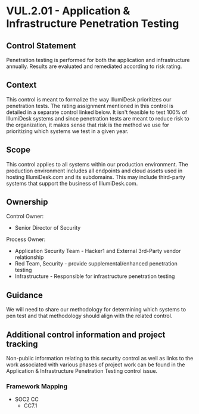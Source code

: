 # VUL.2.01 - Application & Infrastructure Penetration Testing

## Control Statement

Penetration testing is performed for both the application and infrastructure annually. Results are evaluated and remediated according to risk rating.

## Context

This control is meant to formalize the way IllumiDesk prioritizes our penetration tests. The rating assignment mentioned in this control is detailed in a separate control linked below. It isn't feasible to test 100% of IllumiDesk systems and since penetration tests are meant to reduce risk to the organization, it makes sense that risk is the method we use for prioritizing which systems we test in a given year.

## Scope

This control applies to all systems within our production environment. The production environment includes all endpoints and cloud assets used in hosting IllumiDesk.com and its subdomains. This may include third-party systems that support the business of IllumiDesk.com.

## Ownership

Control Owner:

* Senior Director of Security

Process Owner:

* Application Security Team - Hacker1 and External 3rd-Party vendor relationship
* Red Team, Security - provide supplemental/enhanced penetration testing
* Infrastructure - Responsible for infrastructure penetration testing

## Guidance

We will need to share our methodology for determining which systems to pen test and that methodology should align with the related control.

## Additional control information and project tracking

Non-public information relating to this security control as well as links to the work associated with various phases of project work can be found in the Application & Infrastructure Penetration Testing control issue.

### Framework Mapping

* SOC2 CC
  * CC7.1

